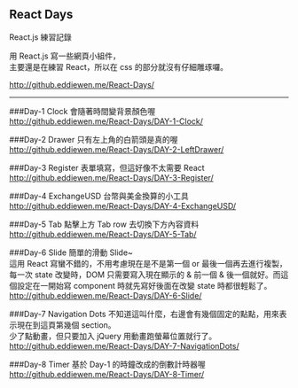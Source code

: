 ## React Days

React.js 練習記錄

用 React.js 寫一些網頁小組件，<br/>
主要還是在練習 React，所以在 css 的部分就沒有仔細雕琢囉。

http://github.eddiewen.me/React-Days/

----

###Day-1 Clock
會隨著時間變背景顏色喔<br/>
http://github.eddiewen.me/React-Days/DAY-1-Clock/


###Day-2 Drawer
只有左上角的白箭頭是真的喔<br/>
http://github.eddiewen.me/React-Days/DAY-2-LeftDrawer/

###Day-3 Register
表單填寫，但這好像不太需要 React<br/>
http://github.eddiewen.me/React-Days/DAY-3-Register/

###Day-4 ExchangeUSD
台幣與美金換算的小工具<br/>
http://github.eddiewen.me/React-Days/DAY-4-ExchangeUSD/

###Day-5 Tab
點擊上方 Tab row 去切換下方內容資料<br/>
http://github.eddiewen.me/React-Days/DAY-5-Tab/

###Day-6 Slide
簡單的滑動 Slide~<br/>
這用 React 寫蠻不錯的，不用考慮現在是不是第一個 or 最後一個再去進行複製，每一次 state 改變時，DOM 只需要寫入現在顯示的 & 前一個 & 後一個就好。而這個設定在一開始寫 component 時就先寫好後面在改變 state 時都很輕鬆了。<br/>
http://github.eddiewen.me/React-Days/DAY-6-Slide/

###Day-7 Navigation Dots
不知道這叫什麼，右邊會有幾個固定的點點，用來表示現在到這頁第幾個 section。<br/>
少了點動畫，但只要加入 jQuery 用動畫跑螢幕位置就行了。<br/>
http://github.eddiewen.me/React-Days/DAY-7-NavigationDots/

###Day-8 Timer
基於 Day-1 的時鐘改成的倒數計時器喔<br/>
http://github.eddiewen.me/React-Days/DAY-8-Timer/
